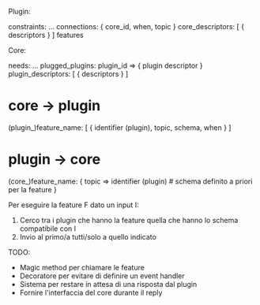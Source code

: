 
Plugin:

constraints: ...
connections: { core_id, when, topic }
core_descriptors: [ { descriptors } ]
features


Core:

needs: ...
plugged_plugins: plugin_id => { plugin descriptor }
plugin_descriptors: [ { descriptors } ]

# core -> plugin
(plugin_)feature_name: [
    {
        identifier (plugin),
        topic,
        schema,
        when
    }
]
# plugin -> core
(core_)feature_name: {
    topic => identifier (plugin)    # schema definito a priori per la feature
}




Per eseguire la feature F dato un input I:

1. Cerco tra i plugin che hanno la feature quella che hanno lo schema compatibile con I
2. Invio al primo/a tutti/solo a quello indicato



TODO:

- Magic method per chiamare le feature
- Decoratore per evitare di definire un event handler
- Sistema per restare in attesa di una risposta dal plugin
- Fornire l'interfaccia del core durante il reply
